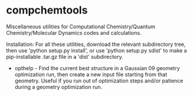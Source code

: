 # compchemtools
Miscellaneous utilities for Computational Chemistry/Quantum Chemistry/Molecular Dynamics codes and calculations.

Installation: For all these utilities, download the relevant subdirectory tree, then use 'python setup.py install', or use 'python setup.py sdist' to make a pip-installable .tar.gz file in a 'dist' subdirectory.

* opthelp - Find the current best structure in a Gaussian 09 geometry optimization run, then create a new input file starting from that geometry. Useful if you run out of optimization steps and/or patience during a geometry optimization run. 

